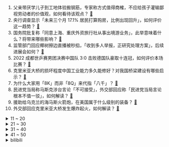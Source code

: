 1. 父亲带厌学儿子到工地体验搬钢筋，专家称方式值得商榷，不应给孩子灌输鄙视劳动者的价值观，如何看待该观点？ [:link:](https://www.zhihu.com/question/558327071)
2. 央行调查显示「未来三个月 17.1% 居民打算购房，比例出现回升」，如何评价这一趋势？ [:link:](https://www.zhihu.com/question/558411729)
3. 国务院批复称「同意上海、重庆外资旅行社从事出境游业务」，此举意味着什么？将带来哪些影响？ [:link:](https://www.zhihu.com/question/558284328)
4. 监管部门回应椰树擦边直播被秒掐，「收到多人举报，正研究处理方案」，后续进展会如何？ [:link:](https://www.zhihu.com/question/558322135)
5. 2022 成都世乒赛男团决赛中国队 3:0 击败德国队豪取十连冠，如何评价本场比赛？ [:link:](https://www.zhihu.com/question/558290467)
6. 克里米亚大桥的损坏程度中国工业能力多久能修好？对我国桥梁建设有哪些启示？ [:link:](https://www.zhihu.com/question/558277344)
7. 为什么大家用「8K」而非「8Q」来代指「八千」？ [:link:](https://www.zhihu.com/question/557838170)
8. 民进党当局称马斯克涉台言论「不可接受」，外交部回应称「民进党当局言论根本不值一驳」，如何解读？ [:link:](https://www.zhihu.com/question/558361339)
9. 援助给乌克兰的海马斯火箭炮，在美国属于什么级别的装备？ [:link:](https://www.zhihu.com/question/557966406)
10. 外交部回应克里米亚大桥发生爆炸起火，如何解读？ [:link:](https://www.zhihu.com/question/558360136)
<details>
<summary>11 ~ 20</summary>

11. 如何看待特斯拉即将取消超声波雷达，采用纯视觉方案？ [:link:](https://www.zhihu.com/question/558212074)
12. 镶嵌劳力士 iPhone 14 Pro 售价 93 万，全球限量仅 3 部，有哪些信息值得关注？ [:link:](https://www.zhihu.com/question/558305671)
13. 如何看待 9 月 50 家房企拿地总额环比增幅达 130.2% ？还有哪些数据细节值得关注？ [:link:](https://www.zhihu.com/question/558281219)
14. S12 小组赛 EDG 1:0 击败 FNC 小组二连胜，如何评价这场比赛？ [:link:](https://www.zhihu.com/question/558453984)
15. 有哪些寓意深刻的英文单词？ [:link:](https://www.zhihu.com/question/287749062)
16. 在你看来，时间真的是治愈一切的良药吗？ [:link:](https://www.zhihu.com/question/558222572)
17. 有哪些道理是你处在低谷期才明白的？ [:link:](https://www.zhihu.com/question/479121439)
18. 人没钱了生活会变成什么样？ [:link:](https://www.zhihu.com/question/431361614)
19. 学习量化投资怎么入门，有哪些参考书籍? [:link:](https://www.zhihu.com/question/317643025)
20. 丁克女子意外怀孕，家人喜极而泣，如何看待丁克的选择？生育权应当由谁来决定？ [:link:](https://www.zhihu.com/question/557394599)
</details>
<details>
<summary>21 ~ 30</summary>

21. 华为 Mate50 昆仑玻璃版本订单占 5 成，耐摔成为购机参考标准之一，这透露出了哪些信息？ [:link:](https://www.zhihu.com/question/553843511)
22. 为什么守望先锋凉了，CS:GO还是很火? [:link:](https://www.zhihu.com/question/533039984)
23. 如何看待卢本伟疑似与赵梦玥和平分手，且称双方近年始终经济独立？ [:link:](https://www.zhihu.com/question/558204727)
24. 有房有车有存款，生活没有目标，过得浑浑噩噩怎么办？ [:link:](https://www.zhihu.com/question/558277897)
25. 为什么中国人对玉石情有独钟，而欧美人兴趣不浓？ [:link:](https://www.zhihu.com/question/21386973)
26. 如何看待微软22年转正挂了所有日常实习生？ [:link:](https://www.zhihu.com/question/557506449)
27. 希腊重步兵方阵，马其顿重步兵方阵很强吗？如果遇到同时期的中国军队会怎么样？它们的作战原理一样吗？ [:link:](https://www.zhihu.com/question/390259913)
28. S12 全球总决赛 LPL 赛区有没有可能包揽四强？ [:link:](https://www.zhihu.com/question/554341911)
29. 室内跑步和室外跑步有哪些不同？ [:link:](https://www.zhihu.com/question/556344813)
30. 你对于 2022 年诺贝尔经济学奖的预测是什么？ [:link:](https://www.zhihu.com/question/520963193)
</details>
<details>
<summary>31 ~ 40</summary>

31. 准备自驾游之前有什么一定要做的事情？ [:link:](https://www.zhihu.com/question/557119354)
32. 有哪些没个十斤脑洞都想不出来的发明？ [:link:](https://www.zhihu.com/question/494965064)
33. 为什么红烧肉做得很柴？ [:link:](https://www.zhihu.com/question/555625382)
34. 如何评价《大考》第十八集家俊要考动画专业，说国漫崛起，被父母反驳「没前途，不挣钱，穷，爱的奉献」？ [:link:](https://www.zhihu.com/question/558300010)
35. 大学期间的成绩影响考研吗？ [:link:](https://www.zhihu.com/question/504209341)
36. 对你来说，幸福是什么？ [:link:](https://www.zhihu.com/question/557834614)
37. 长大以后你对杨红樱的校园小说有什么感觉？ [:link:](https://www.zhihu.com/question/60451404)
38. 整个体育界哪些人最有奈非天精神？ [:link:](https://www.zhihu.com/question/558248342)
39. 目前云计算的发展水平，让我们离「元宇宙」蓝图中的世界有多远？ [:link:](https://www.zhihu.com/question/557383391)
40. 如何看清问题本质? [:link:](https://www.zhihu.com/question/541879125)
</details>
<details>
<summary>41 ~ 50</summary>

41. 现在的国产手机真的能和苹果一较高下了吗？ [:link:](https://www.zhihu.com/question/557884779)
42. 行车记录仪该怎么选择？ [:link:](https://www.zhihu.com/question/443600302)
43. 有哪些「朴素的美食」深得你心？ [:link:](https://www.zhihu.com/question/558235493)
44. 如何评价国庆黄金周重点 15 城新房成交套数较去年同期下降 47.1%？这样低迷的交易状态还会持续吗？ [:link:](https://www.zhihu.com/question/558275294)
45. 2022 女排世锦赛中国女排 3 比 0 战胜比利时女排晋级八强，如何评价本场比赛？有哪些亮点？ [:link:](https://www.zhihu.com/question/558412224)
46. 如何评价《原神》寻味之旅——璃月食堂第一期？ [:link:](https://www.zhihu.com/question/558305508)
47. 学生减肥有问题吗？ [:link:](https://www.zhihu.com/question/558276746)
48. 如何评价 2022 年下半年 10 月考专四，11 月考专八的考试时间安排？ [:link:](https://www.zhihu.com/question/558245909)
49. 四川某公园禁止宠物狗进入，建议交 2 元保管费暂时「停」在电动车停车位，如何评价这种处理方式？ [:link:](https://www.zhihu.com/question/557529402)
50. 你开过或者拥有过哪些经典老车，有什么故事？ [:link:](https://www.zhihu.com/question/551473290)
</details><details>
<summary>bilibili</summary>

1. 坚持热爱1万小时，就是普通人的逆袭捷径 [:link:](//www.bilibili.com/video/BV1ft4y1F7Bf)
2. 《原神》妮露角色PV——「曼舞流连」 [:link:](//www.bilibili.com/video/BV1NP411J7KM)
3. 居然在奶茶里，喝出指甲 [:link:](//www.bilibili.com/video/BV1eR4y197Xv)
4. 我本以为手打大铁锅已经是我的极限了，直到我遇到了手打牛肉丸.... [:link:](//www.bilibili.com/video/BV1NG4y1s7B3)
5. 【赵文卓踢刀】我真的劝了卓哥好久才勉强答应我说：那这次就不放剑气了吧！ [:link:](//www.bilibili.com/video/BV1cP41177FL)
6. 也许 这就是命 [:link:](//www.bilibili.com/video/BV1cT411N7MZ)
7. 哪个鬼才教你这么二创的？！DNA都给我创碎了！ [:link:](//www.bilibili.com/video/BV1fB4y1L7Se)
8. 广州.阿一鲍鱼   厨子探店¥700？ [:link:](//www.bilibili.com/video/BV12e4y1H7du)
9. 王老菊教你断剑奇侠（第二季01）- 雷氏侠义传 [:link:](//www.bilibili.com/video/BV1C8411x7wo)
10. 比完了，级别第五，对手很优秀，我继续努力，谢谢各位粉丝的支持。 [:link:](//www.bilibili.com/video/BV1C24y197f4)
<details>
<summary>11 ~ 20</summary>

11. 关于我家狗被困在板凳上一宿这件事…. [:link:](//www.bilibili.com/video/BV12e4y1i7pJ)
12. 破防！突然告诉女友我们要分开异地恋一年…她崩溃了？ [:link:](//www.bilibili.com/video/BV19e411j7RS)
13. 【Stray Kids】"CASE 143" M/V [:link:](//www.bilibili.com/video/BV1jG411E7jh)
14. 可我确实也会嫉妒啊... [:link:](//www.bilibili.com/video/BV1AT411N7LT)
15. 全世界最贵的炸猪排！500元！比脸还要大！到底有多好吃？ [:link:](//www.bilibili.com/video/BV1bt4y1c7TE)
16. 我要被这群记者笑死啦哈哈哈哈哈哈哈哈哈哈哈哈哈哈 [:link:](//www.bilibili.com/video/BV1oe4y1i7kZ)
17. 考研，但书被吃了…… [:link:](//www.bilibili.com/video/BV1ne411j7ci)
18. 国服也有十连五金啦！！ [:link:](//www.bilibili.com/video/BV1zV4y157Hb)
19. 别被网络上的猫骗了，这才是真实的猫叫🤣 [:link:](//www.bilibili.com/video/BV1MN4y1A7zg)
20. 《守望先锋》“归来”动画短片：雾子 [:link:](//www.bilibili.com/video/BV1324y197pm)
</details>
<details>
<summary>21 ~ 30</summary>

21. 只因兄弟结婚，我们整了个顶级好活 [:link:](//www.bilibili.com/video/BV1TW4y1H7zy)
22. 超市里3块钱一袋的东西，有人用命来捡 [:link:](//www.bilibili.com/video/BV1e24y197Co)
23. 好好同大家道个别吧，我要为小芋圆挣生活费去了 [:link:](//www.bilibili.com/video/BV1ZR4y1971B)
24. 再遛遛狗命没了 [:link:](//www.bilibili.com/video/BV1iW4y1n7RV)
25. “当我死后，世界开始爱我”| 𝓛𝓸𝓿𝓲𝓷𝓰 𝓥𝓲𝓷𝓬𝓮𝓷𝓽 [:link:](//www.bilibili.com/video/BV1bt4y1c7SG)
26. 出差回家发现三只猫都中毒了！连夜送去抢救才活下来 到底谁干的？ [:link:](//www.bilibili.com/video/BV1DT411P7gM)
27. 【十月霸权】转生成为魔剑亚托克斯~暗裔的奇妙冒险（第一集） [:link:](//www.bilibili.com/video/BV1MG4y1s79t)
28. 赛博朋克，但是真人版 [:link:](//www.bilibili.com/video/BV1Wd4y1q7zk)
29. 米其林推荐的北京烤鸭店，北京人吃了都说地道，每天排队两小时【怎么这么值ep52-四季民福】 [:link:](//www.bilibili.com/video/BV1914y1876N)
30. 当我找了一堆up主重考科目二，公布成绩的时候我傻眼了… [:link:](//www.bilibili.com/video/BV1fG4y1W7dN)
</details>
<details>
<summary>31 ~ 40</summary>

31. 百事可乐无糖X王者荣耀集结登场，劲爽出击 [:link:](//www.bilibili.com/video/BV1uG4y1s77V)
32. 没有任何悬念 [:link:](//www.bilibili.com/video/BV1jg411Y7Sh)
33. 被疫情偷走的时间，被我抢回来了。 [:link:](//www.bilibili.com/video/BV1Z14y187e8)
34. 一口气看完，死神1-366集！4小时大片！还记得月牙天冲吗？ [:link:](//www.bilibili.com/video/BV1NB4y1j7gr)
35. 【S12全球总决赛】小组赛 10月8日 Gen.G vs RNG [:link:](//www.bilibili.com/video/BV1pN4y1A7CC)
36. 家里每顿饭的量，让我觉得我找到了以后下岗再就业的出路 [:link:](//www.bilibili.com/video/BV1Ne4y1n71Z)
37. 妈妈！我要吃柚子！（不是我！！） [:link:](//www.bilibili.com/video/BV1oe4y1z7mi)
38. 护食这方面我没服过谁 [:link:](//www.bilibili.com/video/BV1Be411j7Qd)
39. 【丧病中配】如果2077的CV来配音《赛博朋克：边缘行者》（第二话） [:link:](//www.bilibili.com/video/BV1re4y1i7CD)
40. 【罗伊Roi】Viva La Vida丨生命万岁 [:link:](//www.bilibili.com/video/BV19W4y1n7ni)
</details>
<details>
<summary>41 ~ 50</summary>

41. 我的致郁系爱情！ [:link:](//www.bilibili.com/video/BV1C24y197ze)
42. 没学过跳舞很屑T^T [:link:](//www.bilibili.com/video/BV1uR4y1o737)
43. 【鬼畜电影】熊出没之熊心归去（79分钟完整版） [:link:](//www.bilibili.com/video/BV1Ae4y167UD)
44. 黑皮酷辣姐🆚白皮甜心妹 闺蜜衣橱/风格大互换 你pink哪一个？ [:link:](//www.bilibili.com/video/BV1uB4y1j7NX)
45. 等个红绿灯上蹿下跳的真热闹，二八大杠 [:link:](//www.bilibili.com/video/BV1Qe4y1i7ZA)
46. 这俩孩子非要给我展示才艺。 [:link:](//www.bilibili.com/video/BV1hT411P77Q)
47. 嘎… [:link:](//www.bilibili.com/video/BV1Fd4y1i7sR)
48. 聊聊最近超开心的事∠( ᐛ 」∠)＿ [:link:](//www.bilibili.com/video/BV1s24y197ix)
49. 现在好了！就连最后的灯也熄灭了！ [:link:](//www.bilibili.com/video/BV1At4y1c7i1)
50. 这怎么就不是狗了？ [:link:](//www.bilibili.com/video/BV1wN4y1A7ok)
</details>
<details>
<summary>51 ~ 60</summary>

51. 大学生挣得都没农民工多，你为啥还要读书？？ [:link:](//www.bilibili.com/video/BV1QT411P7s7)
52. 自由落体的铁砧【太离谱了Ridiculous】 [:link:](//www.bilibili.com/video/BV1ce411T7LM)
53. 评分4.2！2022年度最抽象动画已经诞生！吐槽LoveLive星团第二季！ [:link:](//www.bilibili.com/video/BV16G411E7Ny)
54. 原来猫猫也有强迫症！ [:link:](//www.bilibili.com/video/BV1F24y1R7jk)
55. 80岁了就别像个小孩子一样抢菜了 [:link:](//www.bilibili.com/video/BV1W8411x7pD)
56. 打扮成公主，假装公主病回老家，爸妈居然！！！ [:link:](//www.bilibili.com/video/BV1g8411x71q)
57. 贫穷限制了我的想象 [:link:](//www.bilibili.com/video/BV1vt4y1c73V)
58. 已经闹不住了！现在都CPU小孩了 [:link:](//www.bilibili.com/video/BV1Gd4y1B7kT)
59. 袁隆平：该吃几两干饭就吃几两干饭，搂底浆！ [:link:](//www.bilibili.com/video/BV1cT411N76s)
60. 对不起各位今天没绷住 [:link:](//www.bilibili.com/video/BV11e4y1z792)
</details>
<details>
<summary>61 ~ 70</summary>

61. 鸭子淋雨一动不动？ [:link:](//www.bilibili.com/video/BV1zG4y1H7kd)
62. 不怕小偷技术高，就怕小偷懂音乐 [:link:](//www.bilibili.com/video/BV1ue4y1q7ci)
63. 这五个神器确实强大…… [:link:](//www.bilibili.com/video/BV1m841147N8)
64. 华农兄弟：国庆长假，陆陆续续的人来玩，宰鹅宰猪招待一下 [:link:](//www.bilibili.com/video/BV1DW4y1n7Jm)
65. 第一次去鬼畜区up主家，一不小心露出鸡脚...... [:link:](//www.bilibili.com/video/BV1UT411P7sR)
66. 胆小者勿入 [:link:](//www.bilibili.com/video/BV14e4y1z7gn)
67. 没有人可以在我眼皮底下偷东西 [:link:](//www.bilibili.com/video/BV1JP411J7Pp)
68. 羞耻营业 明早删！ [:link:](//www.bilibili.com/video/BV1P14y177yu)
69. 把吉他灌满水，听起来像什么？ [:link:](//www.bilibili.com/video/BV1E8411x7m5)
70. 四视角看LBL撞车GNR，众神之战爆发，战歌接连响起，年度最强组排！ [:link:](//www.bilibili.com/video/BV1bt4y1c7LJ)
</details>
<details>
<summary>71 ~ 80</summary>

71. 笑死，新人进DOTA2连小兵都不会补？ [:link:](//www.bilibili.com/video/BV1ke411j72W)
72. 好好的一个人，怎么就去上班了呢 [:link:](//www.bilibili.com/video/BV1we4y1q7Fb)
73. 【高校冰淇淋】福师大学姐申请出战⚡️ [:link:](//www.bilibili.com/video/BV1J14y1h7aN)
74. 正版星际穿越摇 [:link:](//www.bilibili.com/video/BV1gW4y1H74s)
75. 凌晨4点起床，就为了和广东人抢这个吃… [:link:](//www.bilibili.com/video/BV1St4y1c77Q)
76. 技术对线: C919国产就造个壳, 有啥可嗨的？ [:link:](//www.bilibili.com/video/BV1bg411Y7HP)
77. 我打了10000局排位，只为这一局的胜利！！ [:link:](//www.bilibili.com/video/BV1D8411s7ty)
78. 【苏星河】iOS16的正确用法，苹果今年真正的大招？ [:link:](//www.bilibili.com/video/BV1MN4y1A78t)
79. 爱运动的小哥哥一枚吖～ [:link:](//www.bilibili.com/video/BV1YD4y1y7JH)
80. 磁吸眼镜了解一下 [:link:](//www.bilibili.com/video/BV1jG411E77u)
</details>
<details>
<summary>81 ~ 90</summary>

81. 截瘫消防员急需救命治疗，全网寻找这几位医生教授！！！ [:link:](//www.bilibili.com/video/BV198411x7XH)
82. 《 吃 席 了 家 人 们 》 [:link:](//www.bilibili.com/video/BV1e24y1976u)
83. 纯享版细狗 [:link:](//www.bilibili.com/video/BV12N4y1A7HX)
84. 能同时载动三个师傅的大挽马要洗澡啦 [:link:](//www.bilibili.com/video/BV1uW4y1H7qw)
85. 江湖传言只需要三种材料即可实现《奶酪棒》自由？蚊师傅来一探真假！ [:link:](//www.bilibili.com/video/BV1He4y1n7tE)
86. 【白TV】0基础·DIY电脑装机教程2022-2025(完整版) [:link:](//www.bilibili.com/video/BV1N14y1h7fC)
87. 短暂的44秒是我对原神的全部理解 [:link:](//www.bilibili.com/video/BV1Te4y1n7rg)
88. 青春没有结束 我们永远风华正茂 [:link:](//www.bilibili.com/video/BV1Ke4y167sR)
89. 用地雷战术让敌人知道这路有多难走 [:link:](//www.bilibili.com/video/BV1BV4y157P2)
90. 当得了诺贝尔奖后第一天上班 全场掌声雷动，然后… [:link:](//www.bilibili.com/video/BV1yT411P7in)
</details>
<details>
<summary>91 ~ 100</summary>

91. 生猛江西辣让芬兰家人欲罢不能！被全菌宴惊艳到赞不绝口！饿到秒光盘！侄女恋情大结局揭秘！ [:link:](//www.bilibili.com/video/BV1BT411P7wb)
92. 老师说的，确实有道理 [:link:](//www.bilibili.com/video/BV1re4y1n7Pd)
93. 你一定没见过真正的五星观赏鱼 [:link:](//www.bilibili.com/video/BV11e4y1J7ZC)
94. 自助串串被仨战士破了记录！ [:link:](//www.bilibili.com/video/BV1bD4y1y7B1)
95. 全 员 奸 臣 [:link:](//www.bilibili.com/video/BV14g411Y7iy)
96. 如何快速给猫剪指甲 [:link:](//www.bilibili.com/video/BV1F14y1776g)
97. 《 白 蛇 的 替 身 小 卖 部 》 [:link:](//www.bilibili.com/video/BV1ct4y1c7Dr)
98. 【罗翔】正当防卫的尺度 [:link:](//www.bilibili.com/video/BV1sG4y1p789)
99. 告诉我，你的罪…【修女COS】 [:link:](//www.bilibili.com/video/BV1wt4y1c7Lx)
100. 关于我穿娜琏小黄裙在学校迎新打歌POP这件事 [:link:](//www.bilibili.com/video/BV1ut4y1c7rd)
</details></details>
